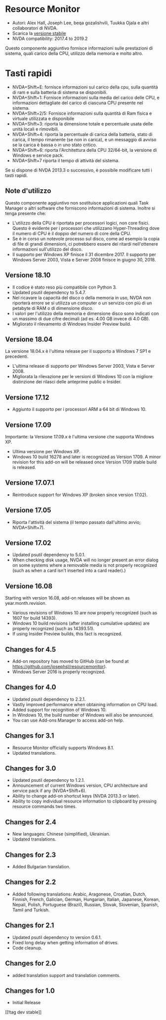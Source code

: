 # Resource Monitor #

* Autori: Alex Hall, Joseph Lee, beqa gozalishvili, Tuukka Ojala e altri
  collaboratori di NVDA.
* Scarica la [versione stabile][1]
* NVDA compatibility: 2017.4 to 2019.2

Questo componente aggiuntivo fornisce informazioni sulle prestazioni di
sistema, quali carico della CPU, utilizzo della memoria e molto altro.

# Tasti rapidi #

* NVDA+Shift+E: fornisce informazioni sul carico della cpu, sulla quantità
  di ram e sulla batteria di sistema se disponibili.
* NVDA+Shift+1: Fornisce informazioni sulla media del carico delle CPU, e
  informazioni dettagliate del carico di ciascuna CPU presente nel sistema.
* NVDA+Shift+2/5: Fornisce informazioni sulla quantità di Ram fisica e
  virtuale utilizzata e disponibile
* NVDA+Shift+3: riporta la dimensione totale e percentuale usata delle unità
  locali e rimovibili.
* NVDA+Shift+4: riporta la percentuale di carica della batteria, stato di
  carica, il tempo rimanente (se non in carica), e un messaggio di avviso se
  la carica è bassa o in uno stato critico. 
* NVDA+Shift+6: riporta l'Architettura della CPU 32/64-bit, la versione di
  Windows e service pack. 
* NVDA+Shift+7 riporta il tempo di attività del sistema.

Se si dispone di NVDA 2013.3 o successivo, è possibile modificare tutti i
tasti rapidi.

## Note d'utilizzo ##

Questo componente aggiuntivo non sostituisce applicazioni quali Task Manager
o altri software che forniscono informazioni di sistema. Inoltre si tenga
presente che:

* L'utilizzo della CPU è riportata per processori logici, non core
  fisici. Questo è evidente per i processori che utilizzano Hyper-Threading
  dove il numero di CPU è il doppio del numero di core della CPU.
* Se è in corso un notevole processo sul disco, come ad esempio la copia di
  file di grandi dimensioni, ci potrebbero essere dei ritardi nell'ottenere
  informazioni sull'utilizzo del disco.
* Il supporto per Windows XP finisce il 31 dicembre 2017. Il supporto per
  Windows Server 2003, Vista e Server 2008 finisce in giugno 30, 2018.

## Versione 18.10

* Il codice è stato reso più compatibile con Python 3. 
* Updated psutil dependency to 5.4.7.
* Nel ricavare la capacità del disco o della memoria in uso, NVDA non
  riporterà errore se si utilizza un computer o un servizio con più di un
  petabyte di RAM o di dimensione disco.
* I valori per l'utilizzo della memoria e dimensione disco sono indicati con
  un massimo di due cifre decimali (ad es. 4.00 GB invece di 4.0 GB). 
* Migliorato il rilevamento di Windows Insider Preview build. 

## Versione 18.04

La versione 18.04.x è l'ultima release per il supporto  a Windows 7 SP1 e
precedenti.

* L'ultima release di supporto per Windows Server 2003, Vista e Server 2008.
* Migliorata la rilevazione per le versioni di Windows 10 con la migliore
  distinzione dei rilasci delle anteprime public o Insider.

## Versione 17.12

* Aggiunto il supporto per i processori ARM a 64 bit di Windows 10. 

## Versione 17.09

Importante: la Versione 17.09.x è l'ultima versione che supporta Windows XP.

* Ultima versione per Windows XP. 
* Windows 10 build 16278 and later is recognized as Version 1709. A minor
  revision for this add-on will be released once Version 1709 stable build
  is released.

## Versione 17.07.1

* Reintroduce support for Windows XP (broken since version 17.02).

## Versione 17.05

* Riporta l'attività del sistema (il tempo passato dall'ultimo avvio;
  NVDA+Shift+7). 

## Versione 17.02

* Updated psutil dependency to 5.0.1.
* When checking disk usage, NVDA will no longer present an error dialog on
  some systems where a removable media is not properly recognized (such as
  when a card isn't inserted into a card reader).)

## Versione 16.08

Starting with version 16.08, add-on releases will be shown as
year.month.revision.

* Various revisions of Windows 10 are now properly recognized (such as 1607
  for build 14393).
* Windows 10 build revisions (after installing cumulative updates) are
  properly recognized (such as 14393.51).
* If using Insider Preview builds, this fact is recognized.

## Changes for 4.5 ##

* Add-on repository has moved to GitHub (can be found at
  https://github.com/josephsl/resourcemonitor).
* Windows Server 2016 is properly recognized.

## Changes for 4.0 ##

* Updated psutil dependency to 2.2.1.
* Vastly improved performance when obtaining information on CPU load.
* Added support for recognition of Windows 10.
* In Windows 10, the build number of Windows will also be announced.
* You can use Add-ons Manager to access add-on help.

## Changes for 3.1 ##

* Resource Monitor officially supports Windows 8.1.
* Updated translations.

## Changes for 3.0 ##

* Updated psutil dependency to 1.2.1.
* Announcement of current Windows version, CPU architecture and service pack
  if any (NVDA+Shift+6).
* Ability to change add-on shortcut keys (NVDA 2013.3 or later).
* Ability to copy individual resource information to clipboard by pressing
  resource commands two times.

## Changes for 2.4 ##

* New languages: Chinese (simplified), Ukrainian.
* Updated translations.

## Changes for 2.3 ##

* Added Bulgarian translation.

## Changes for 2.2 ##

* Added following translations: Arabic, Aragonese, Croatian, Dutch, Finnish,
  French, Galician, German, Hungarian, Italian, Japanese, Korean, Nepali,
  Polish, Portuguese (Brazil), Russian, Slovak, Slovenian, Spanish, Tamil
  and Turkish.

## Changes for 2.1 ##

* Updated psutil dependency to version 0.6.1.
* Fixed long delay when getting information of drives.
* Code cleanup.

## Changes for 2.0 ##

* added translation support and translation comments.

## Changes for 1.0 ##

* Initial Release

[[!tag dev stable]]

[1]: https://addons.nvda-project.org/files/get.php?file=rm
